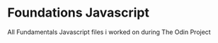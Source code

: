 <h1>Foundations Javascript</h1>

<p>All Fundamentals Javascript files i worked on during The Odin Project</p>
